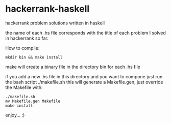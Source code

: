 # hackerrank-haskell
hackerrank problem solutions written in haskell

the name of each .hs file corresponds with the title of each problem I solved in hackerrank so far.

How to compile:

```
mkdir bin && make install
```

make will create a binary file in the directory bin for each .hs file

if you add a new .hs file in this directory and you want to compone just run the bash script ./makefile.sh
this will generate a Makefile.gen, just override the Makefile with:

```
./makefile.sh
mv Makefile.gen Makefile
make install
```


enjoy... :)
